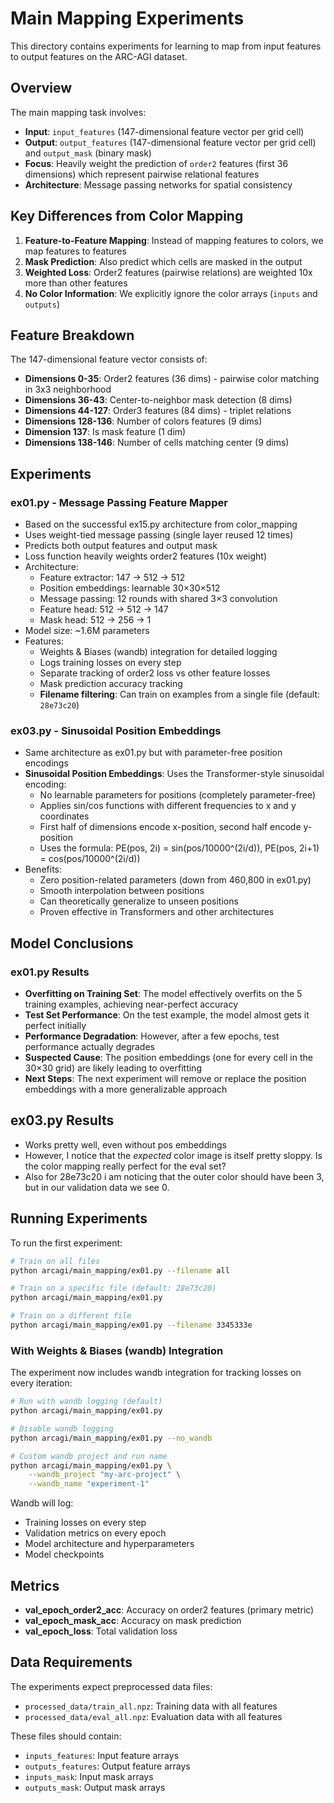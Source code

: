 # Main Mapping Experiments

This directory contains experiments for learning to map from input features to output features on the ARC-AGI dataset.

## Overview

The main mapping task involves:
- **Input**: `input_features` (147-dimensional feature vector per grid cell)
- **Output**: `output_features` (147-dimensional feature vector per grid cell) and `output_mask` (binary mask)
- **Focus**: Heavily weight the prediction of `order2` features (first 36 dimensions) which represent pairwise relational features
- **Architecture**: Message passing networks for spatial consistency

## Key Differences from Color Mapping

1. **Feature-to-Feature Mapping**: Instead of mapping features to colors, we map features to features
2. **Mask Prediction**: Also predict which cells are masked in the output
3. **Weighted Loss**: Order2 features (pairwise relations) are weighted 10x more than other features
4. **No Color Information**: We explicitly ignore the color arrays (`inputs` and `outputs`)

## Feature Breakdown

The 147-dimensional feature vector consists of:
- **Dimensions 0-35**: Order2 features (36 dims) - pairwise color matching in 3x3 neighborhood
- **Dimensions 36-43**: Center-to-neighbor mask detection (8 dims)
- **Dimensions 44-127**: Order3 features (84 dims) - triplet relations
- **Dimensions 128-136**: Number of colors features (9 dims)
- **Dimension 137**: Is mask feature (1 dim)
- **Dimensions 138-146**: Number of cells matching center (9 dims)

## Experiments

### ex01.py - Message Passing Feature Mapper
- Based on the successful ex15.py architecture from color_mapping
- Uses weight-tied message passing (single layer reused 12 times)
- Predicts both output features and output mask
- Loss function heavily weights order2 features (10x weight)
- Architecture:
  - Feature extractor: 147 → 512 → 512
  - Position embeddings: learnable 30×30×512
  - Message passing: 12 rounds with shared 3×3 convolution
  - Feature head: 512 → 512 → 147
  - Mask head: 512 → 256 → 1
- Model size: ~1.6M parameters
- Features:
  - Weights & Biases (wandb) integration for detailed logging
  - Logs training losses on every step
  - Separate tracking of order2 loss vs other feature losses
  - Mask prediction accuracy tracking
  - **Filename filtering**: Can train on examples from a single file (default: `28e73c20`)

### ex03.py - Sinusoidal Position Embeddings
- Same architecture as ex01.py but with parameter-free position encodings
- **Sinusoidal Position Embeddings**: Uses the Transformer-style sinusoidal encoding:
  - No learnable parameters for positions (completely parameter-free)
  - Applies sin/cos functions with different frequencies to x and y coordinates
  - First half of dimensions encode x-position, second half encode y-position
  - Uses the formula: PE(pos, 2i) = sin(pos/10000^(2i/d)), PE(pos, 2i+1) = cos(pos/10000^(2i/d))
- Benefits:
  - Zero position-related parameters (down from 460,800 in ex01.py)
  - Smooth interpolation between positions
  - Can theoretically generalize to unseen positions
  - Proven effective in Transformers and other architectures

## Model Conclusions

### ex01.py Results
- **Overfitting on Training Set**: The model effectively overfits on the 5 training examples, achieving near-perfect accuracy
- **Test Set Performance**: On the test example, the model almost gets it perfect initially
- **Performance Degradation**: However, after a few epochs, test performance actually degrades
- **Suspected Cause**: The position embeddings (one for every cell in the 30×30 grid) are likely leading to overfitting
- **Next Steps**: The next experiment will remove or replace the position embeddings with a more generalizable approach


## ex03.py Results
- Works pretty well, even without pos embeddings
- However, I notice that the *expected* color image is itself pretty sloppy. Is the color mapping really perfect for the eval set?
- Also for 28e73c20 i am noticing that the outer color should have been 3, but in our validation data we see 0. 



## Running Experiments

To run the first experiment:

```bash
# Train on all files
python arcagi/main_mapping/ex01.py --filename all

# Train on a specific file (default: 28e73c20)
python arcagi/main_mapping/ex01.py

# Train on a different file
python arcagi/main_mapping/ex01.py --filename 3345333e
```

### With Weights & Biases (wandb) Integration

The experiment now includes wandb integration for tracking losses on every iteration:

```bash
# Run with wandb logging (default)
python arcagi/main_mapping/ex01.py

# Disable wandb logging
python arcagi/main_mapping/ex01.py --no_wandb

# Custom wandb project and run name
python arcagi/main_mapping/ex01.py \
    --wandb_project "my-arc-project" \
    --wandb_name "experiment-1"
```

Wandb will log:
- Training losses on every step
- Validation metrics on every epoch
- Model architecture and hyperparameters
- Model checkpoints

## Metrics

- **val_epoch_order2_acc**: Accuracy on order2 features (primary metric)
- **val_epoch_mask_acc**: Accuracy on mask prediction
- **val_epoch_loss**: Total validation loss

## Data Requirements

The experiments expect preprocessed data files:
- `processed_data/train_all.npz`: Training data with all features
- `processed_data/eval_all.npz`: Evaluation data with all features

These files should contain:
- `inputs_features`: Input feature arrays
- `outputs_features`: Output feature arrays
- `inputs_mask`: Input mask arrays
- `outputs_mask`: Output mask arrays 